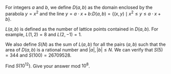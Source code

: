 For integers $a$ and $b$, we define $D(a, b)$ as the domain enclosed by the parabola $y = x^2$ and the line $y = a\cdot x + b$:$D(a, b) = \{(x, y) \mid x^2 \leq y \leq a\cdot x + b \}$.


$L(a, b)$ is defined as the number of lattice points contained in $D(a, b)$.
For example, $L(1, 2) = 8$ and $L(2, -1) = 1$.


We also define $S(N)$ as the sum of $L(a, b)$ for all the pairs $(a, b)$ such that the area of $D(a, b)$ is a rational number and $|a|,|b| \leq N$.
We can verify that $S(5) = 344$ and $S(100) = 26709528$.


Find $S(10^{12})$. Give your answer mod $10^8$.